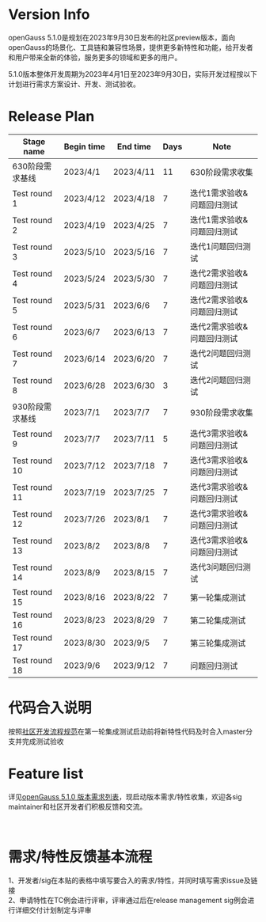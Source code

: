 # Version Info
openGauss 5.1.0是规划在2023年9月30日发布的社区preview版本，面向openGauss的场景化、工具链和兼容性场景，提供更多新特性和功能，给开发者和用户带来全新的体验，服务更多的领域和更多的用户。<br>

5.1.0版本整体开发周期为2023年4月1日至2023年9月30日，实际开发过程按以下计划进行需求方案设计、开发、测试验收。<br>

# Release Plan


|Stage  name             | Begin time  | End time   | Days | Note                                      |
| ---------------------- | ----------- | ---------- | ---- | ----------------------------------------------------------|
| 630阶段需求基线| 2023/4/1     | 2023/4/11    | 11   | 630阶段需求收集                       |
| Test round 1  | 2023/4/12    | 2023/4/18    | 7    |迭代1需求验收&问题回归测试              |
| Test round 2  | 2023/4/19    | 2023/4/25    | 7    |迭代1需求验收&问题回归测试              |
| Test round 3  | 2023/5/10    | 2023/5/16    | 7    |迭代1问题回归测试                      |
| Test round 4  | 2023/5/24    | 2023/5/30    | 7    |迭代2需求验收&问题回归测试              |
| Test round 5  | 2023/5/31    | 2023/6/6     | 7    |迭代2需求验收&问题回归测试              |
| Test round 6  | 2023/6/7     | 2023/6/13    | 7    |迭代2需求验收&问题回归测试              |
| Test round 7  | 2023/6/14    | 2023/6/20    | 7    |迭代2问题回归测试                      |
| Test round 8  | 2023/6/28    | 2023/6/30    | 3    |迭代2问题回归测试                      |
| 930阶段需求基线| 2023/7/1     | 2023/7/7     | 7    | 930阶段需求收集                       |
| Test round 9  | 2023/7/7    | 2023/7/11     | 5    |迭代3需求验收&问题回归测试              |
| Test round 10  | 2023/7/12    | 2023/7/18    | 7    |迭代3需求验收&问题回归测试              |
| Test round 11  | 2023/7/19    | 2023/7/25    | 7    |迭代3需求验收&问题回归测试              |
| Test round 12  | 2023/7/26    | 2023/8/1     | 7    |迭代3需求验收&问题回归测试              |
| Test round 13  | 2023/8/2     | 2023/8/8     | 7    |迭代3需求验收&问题回归测试              |
| Test round 14  | 2023/8/9     | 2023/8/15    | 7    |迭代3问题回归测试                      |
| Test round 15  | 2023/8/16    | 2023/8/22    | 7    |第一轮集成测试                         |
| Test round 16  | 2023/8/23    | 2023/8/29    | 7    |第二轮集成测试                         |
| Test round 17  | 2023/8/30    | 2023/9/5     | 7    |第三轮集成测试                         |
| Test round 18  | 2023/9/6     | 2023/9/12    | 7    |问题回归测试                        |



# 代码合入说明

按照[社区开发流程规范](https://gitee.com/opengauss/release-management/blob/master/openGauss%E7%A4%BE%E5%8C%BA%E5%8C%96%E5%BC%80%E5%8F%91%E6%B5%81%E7%A8%8B%E8%A7%84%E8%8C%83.md)在第一轮集成测试启动前将新特性代码及时合入master分支并完成测试验收


# Feature list
详见[openGauss 5.1.0 版本需求列表](https://e.gitee.com/opengaussorg/projects/492431/requirements/kanban/states)，现启动版本需求/特性收集，欢迎各sig maintainer和社区开发者们积极反馈和交流。<br>

<br>

# 需求/特性反馈基本流程 <br />
1、开发者/sig在本贴的表格中填写要合入的需求/特性，并同时填写需求issue及链接     <br>
2、申请特性在TC例会进行评审，评审通过后在release management sig例会进行详细交付计划制定与评审
<br><br>